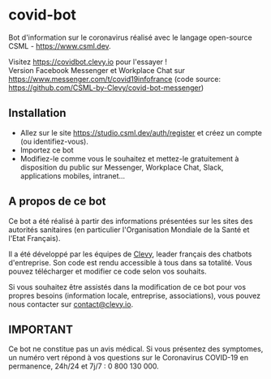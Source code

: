 # covid-bot

Bot d'information sur le coronavirus réalisé avec le langage open-source CSML - https://www.csml.dev.

Visitez https://covidbot.clevy.io pour l'essayer !  
Version Facebook Messenger et Workplace Chat sur https://www.messenger.com/t/covid19infofrance (code source: https://github.com/CSML-by-Clevy/covid-bot-messenger)

## Installation

- Allez sur le site https://studio.csml.dev/auth/register et créez un compte (ou identifiez-vous).
- Importez ce bot
- Modifiez-le comme vous le souhaitez et mettez-le gratuitement à disposition du public sur Messenger, Workplace Chat, Slack, applications mobiles, intranet...

## A propos de ce bot

Ce bot a été réalisé à partir des informations présentées sur les sites des autorités sanitaires (en particulier l'Organisation Mondiale de la Santé et l'Etat Français).

Il a été développé par les équipes de [Clevy](https://www.clevy.io), leader français des chatbots d'entreprise. Son code est rendu accessible à tous dans sa totalité. Vous pouvez télécharger et modifier ce code selon vos souhaits.

Si vous souhaitez être assistés dans la modification de ce bot pour vos propres besoins (information locale, entreprise, associations), vous pouvez nous contacter sur contact@clevy.io.

## IMPORTANT

Ce bot ne constitue pas un avis médical.
Si vous présentez des symptomes, un numéro vert répond à vos questions sur le Coronavirus COVID-19 en permanence, 24h/24 et 7j/7 : 0 800 130 000.
